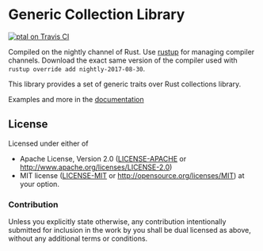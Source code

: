 Generic Collection Library
==========================

[![ptal on Travis CI][travis-image]][travis]

[travis-image]: https://travis-ci.org/ptal/gcollections.png
[travis]: https://travis-ci.org/ptal/gcollections

Compiled on the nightly channel of Rust. Use [rustup](www.rustup.rs) for managing compiler channels. Download the exact same version of the compiler used with `rustup override add nightly-2017-08-30`.

This library provides a set of generic traits over Rust collections library.

Examples and more in the [documentation](https://docs.rs/gcollections/)

## License

Licensed under either of
 * Apache License, Version 2.0 ([LICENSE-APACHE](LICENSE-APACHE) or http://www.apache.org/licenses/LICENSE-2.0)
 * MIT license ([LICENSE-MIT](LICENSE-MIT) or http://opensource.org/licenses/MIT)
at your option.

### Contribution

Unless you explicitly state otherwise, any contribution intentionally submitted for inclusion in the work by you shall be dual licensed as above, without any additional terms or conditions.


